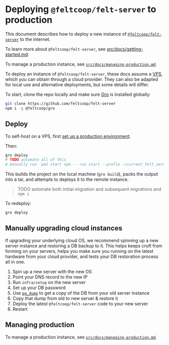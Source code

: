 # Deploying `@feltcoop/felt-server` to production

This document describes how to deploy a new instance of
[`@feltcoop/felt-server`](https://github.com/feltcoop/felt-server) to the internet.

To learn more about `@feltcoop/felt-server`,
see [src/docs/getting-started.md](/src/docs/getting-started.md).

To manage a production instance,
see [`src/docs/managing-production.md`](/src/docs/managing-production.md).

To deploy an instance of `@feltcoop/felt-server`,
these docs assume a <a href="https://en.wikipedia.org/wiki/Virtual_private_server">VPS</a>,
which you can obtain through a cloud provider.
They can also be adapted for local use and alternative deployments, but some details will differ.

To start, clone the repo locally and make sure
[Gro](https://github.com/feltcoop/gro) is installed globally:

```bash
git clone https://github.com/feltcoop/felt-server
npm i -g @feltcoop/gro
```

## Deploy

To self-host on a VPS, first
[set up a production environment](/src/docs/setup-prod-environment.md).

Then:

```bash
gro deploy
# TODO automate all of this
# manually run `pm2 start npm -- run start --prefix ~/current_felt_server_deploy`
```

This builds the project on the local machine (`gro build`),
packs the output into a tar, and attempts to deploys it to the remote instance.

> TODO automate both initial migration and subsequent migrations and `npm i`

To redeploy:

```bash
gro deploy
```

## Manually upgrading cloud instances

If upgrading your underlying cloud OS,
we recommend spinning up a new server instance and restoring a DB backup to it.
This helps keeps cruft from forming on your servers,
helps you make sure you running on the latest hardware from your cloud provider,
and tests your DB restoration process all in one.

1. Spin up a new server with the new OS
1. Point your DNS record to the new IP
1. Run `infra/setup` on the new server
1. Set up your DB password
1. Use [`pg_dump`](https://www.postgresql.org/docs/current/backup-dump.html)
   to get a copy of the DB from your old server instance
1. Copy that dump from old to new server & restore it
1. Deploy the latest `@feltcoop/felt-server` code to your new server
1. Restart

## Managing production

To manage a production instance,
see [`src/docs/managing-production.md`](/src/docs/managing-production.md).
